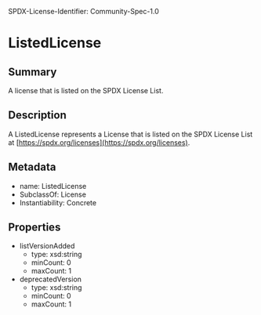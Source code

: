 SPDX-License-Identifier: Community-Spec-1.0

# ListedLicense

## Summary

A license that is listed on the SPDX License List.

## Description

A ListedLicense represents a License that is listed on the SPDX License List
at [https://spdx.org/licenses](https://spdx.org/licenses).

## Metadata

- name: ListedLicense
- SubclassOf: License
- Instantiability: Concrete

## Properties

- listVersionAdded
  - type: xsd:string
  - minCount: 0
  - maxCount: 1
- deprecatedVersion
  - type: xsd:string
  - minCount: 0
  - maxCount: 1
